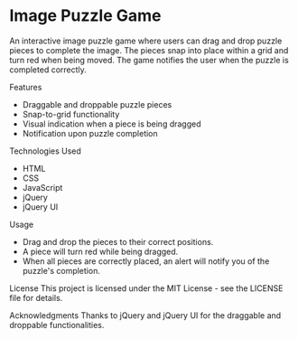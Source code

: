 <h1>Image Puzzle Game</h1>

An interactive image puzzle game where users can drag and drop puzzle pieces to complete the image. The pieces snap into place within a grid and turn red when being moved. The game notifies the user when the puzzle is completed correctly.

Features
- Draggable and droppable puzzle pieces
- Snap-to-grid functionality
- Visual indication when a piece is being dragged
- Notification upon puzzle completion

Technologies Used
- HTML
- CSS
- JavaScript
- jQuery
- jQuery UI

Usage
- Drag and drop the pieces to their correct positions.
- A piece will turn red while being dragged.
- When all pieces are correctly placed, an alert will notify you of the puzzle's completion.

License
This project is licensed under the MIT License - see the LICENSE file for details.

Acknowledgments
Thanks to jQuery and jQuery UI for the draggable and droppable functionalities.
